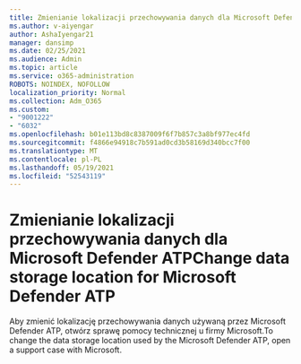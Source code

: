 ```yaml
---
title: Zmienianie lokalizacji przechowywania danych dla Microsoft Defender ATP
ms.author: v-aiyengar
author: AshaIyengar21
manager: dansimp
ms.date: 02/25/2021
ms.audience: Admin
ms.topic: article
ms.service: o365-administration
ROBOTS: NOINDEX, NOFOLLOW
localization_priority: Normal
ms.collection: Adm_O365
ms.custom:
- "9001222"
- "6032"
ms.openlocfilehash: b01e113bd8c8387009f6f7b857c3a8bf977ec4fd
ms.sourcegitcommit: f4866e94918c7b591ad0cd3b58169d340bcc7f00
ms.translationtype: MT
ms.contentlocale: pl-PL
ms.lasthandoff: 05/19/2021
ms.locfileid: "52543119"
---
```

# <a name="change-data-storage-location-for-microsoft-defender-atp"></a><span data-ttu-id="95bfc-102">Zmienianie lokalizacji przechowywania danych dla Microsoft Defender ATP</span><span class="sxs-lookup"><span data-stu-id="95bfc-102">Change data storage location for Microsoft Defender ATP</span></span>

<span data-ttu-id="95bfc-103">Aby zmienić lokalizację przechowywania danych używaną przez Microsoft Defender ATP, otwórz sprawę pomocy technicznej u firmy Microsoft.</span><span class="sxs-lookup"><span data-stu-id="95bfc-103">To change the data storage location used by the Microsoft Defender ATP, open a support case with Microsoft.</span></span>
